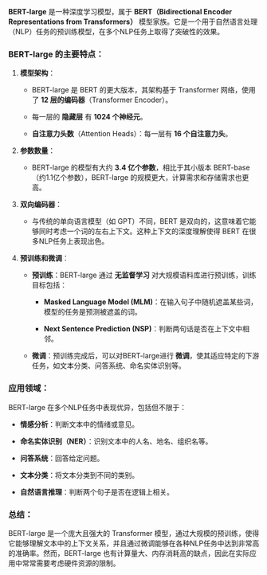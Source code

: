 **BERT-large** 是一种深度学习模型，属于 **BERT（Bidirectional Encoder Representations from Transformers）** 模型家族。它是一个用于自然语言处理（NLP）任务的预训练模型，在多个NLP任务上取得了突破性的效果。

### BERT-large 的主要特点：

1. **模型架构**：
    
    - BERT-large 是 BERT 的更大版本，其架构基于 Transformer 网络，使用了 **12 层的编码器**（Transformer Encoder）。
        
    - 每一层的 **隐藏层** 有 **1024 个神经元**。
        
    - **自注意力头数**（Attention Heads）：每一层有 **16 个自注意力头**。
        
2. **参数数量**：
    
    - BERT-large 的模型有大约 **3.4 亿个参数**，相比于其小版本 BERT-base（约1.1亿个参数），BERT-large 的规模更大，计算需求和存储需求也更高。
        
3. **双向编码器**：
    
    - 与传统的单向语言模型（如 GPT）不同，BERT 是双向的，这意味着它能够同时考虑一个词的左右上下文。这种上下文的深度理解使得 BERT 在很多NLP任务上表现出色。
        
4. **预训练和微调**：
    
    - **预训练**：BERT-large 通过 **无监督学习** 对大规模语料库进行预训练，训练目标包括：
        
        - **Masked Language Model (MLM)**：在输入句子中随机遮盖某些词，模型的任务是预测被遮盖的词。
            
        - **Next Sentence Prediction (NSP)**：判断两句话是否在上下文中相邻。
            
    - **微调**：预训练完成后，可以对BERT-large进行 **微调**，使其适应特定的下游任务，如文本分类、问答系统、命名实体识别等。
        

### 应用领域：

BERT-large 在多个NLP任务中表现优异，包括但不限于：

- **情感分析**：判断文本中的情绪或意见。
    
- **命名实体识别（NER）**：识别文本中的人名、地名、组织名等。
    
- **问答系统**：回答给定问题。
    
- **文本分类**：将文本分类到不同的类别。
    
- **自然语言推理**：判断两个句子是否在逻辑上相关。
    

### 总结：

BERT-large 是一个庞大且强大的 Transformer 模型，通过大规模的预训练，使得它能够理解文本中的上下文关系，并且通过微调能够在各种NLP任务中达到非常高的准确率。然而，BERT-large 也有计算量大、内存消耗高的缺点，因此在实际应用中常常需要考虑硬件资源的限制。